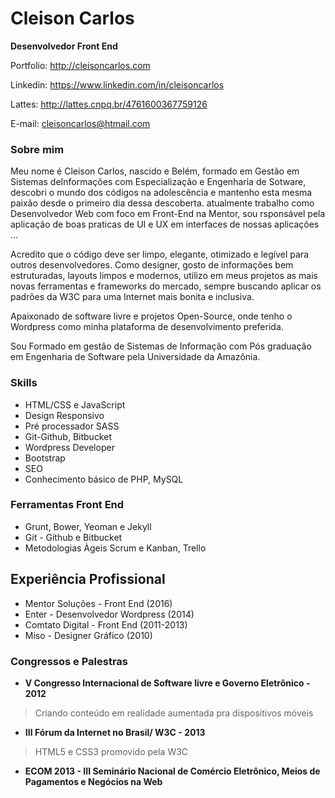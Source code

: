 # Cleison Carlos

**Desenvolvedor Front End**

Portfolio: http://cleisoncarlos.com

Linkedin: https://www.linkedin.com/in/cleisoncarlos

Lattes: http://lattes.cnpq.br/4761600367759126

E-mail: cleisoncarlos@htmail.com

### Sobre mim

Meu nome é Cleison Carlos, nascido e Belém, formado em Gestão em Sistemas deInformações com Especialização e Engenharia de Sotware, descobri o mundo dos códigos na adolescência e mantenho esta mesma paixão desde o primeiro dia dessa descoberta. atualmente trabalho como Desenvolvedor Web com foco em Front-End na Mentor, sou rsponsável pela aplicação de boas praticas de UI e UX em interfaces de nossas aplicações ...

Acredito que o código deve ser limpo, elegante, otimizado e legível para outros desenvolvedores. Como designer, gosto de informações bem estruturadas, layouts limpos e modernos, utilizo em meus projetos as mais novas ferramentas e frameworks do mercado, sempre buscando aplicar os padrões da W3C para uma Internet mais bonita e inclusiva.

Apaixonado de software livre e projetos Open-Source, onde tenho o Wordpress como minha plataforma de desenvolvimento preferida. 

Sou Formado em gestão de Sistemas de Informação com Pós graduação em Engenharia de Software pela Universidade da Amazônia.

### Skills

   * HTML/CSS e JavaScript
   * Design Responsivo
   * Pré processador SASS
   * Git-Github, Bitbucket
   * Wordpress Developer
   * Bootstrap
   * SEO
   * Conhecimento básico de PHP, MySQL

### Ferramentas Front End

   * Grunt, Bower, Yeoman e Jekyll
   * Git - Github e Bitbucket
   * Metodologias Àgeis Scrum e Kanban, Trello

## Experiência Profissional


* Mentor Soluções - Front End (2016)
* Enter - Desenvolvedor Wordpress (2014)
* Comtato Digital - Front End (2011-2013)
* Miso - Designer Gráfico (2010)



### Congressos e Palestras

* **V Congresso Internacional de Software livre e Governo Eletrônico - 2012**

> Criando conteúdo em realidade aumentada pra dispositivos móveis


* **III Fórum da Internet no Brasil/ W3C - 2013**

>  HTML5 e CSS3 promovido pela W3C

* **ECOM 2013 - III Seminário Nacional de Comércio Eletrônico, Meios de Pagamentos e Negócios na Web**

